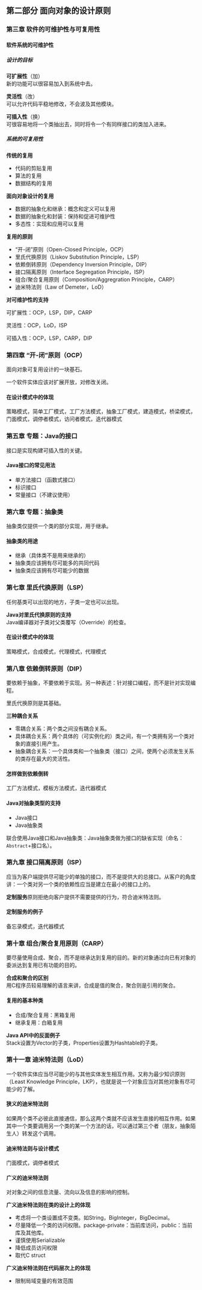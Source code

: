 ## 第二部分 面向对象的设计原则



### 第三章 软件的可维护性与可复用性



#### 软件系统的可维护性

##### 设计的目标

**可扩展性**（加）  
新的功能可以很容易加入到系统中去。

**灵活性**（改）  
可以允许代码平稳地修改，不会波及其他模块。

**可插入性**（换）  
可很容易地将一个类抽出去，同时将令一个有同样接口的类加入进来。



##### 系统的可复用性

**传统的复用**

- 代码的剪贴复用
- 算法的复用
- 数据结构的复用



**面向对象设计的复用**

- 数据的抽象化和继承：概念和定义可以复用
- 数据的抽象化和封装：保持和促进可维护性
- 多态性：实现和应用可以复用



**复用的原则**

- “开-闭”原则（Open-Closed Principle，OCP）
- 里氏代换原则（Liskov Substitution Principle，LSP）
- 依赖倒转原则（Dependency Inversion Principle，DIP）
- 接口隔离原则（Interface Segregation Principle，ISP）
- 组合/聚合复用原则（Composition/Aggregration Principle，CARP）
- 迪米特法则（Law of Demeter，LoD）



**对可维护性的支持**  

可扩展性：OCP，LSP，DIP，CARP

灵活性：OCP，LoD，ISP

可插入性：OCP，LSP，CARP，DIP



### 第四章 “开-闭”原则（OCP）

面向对象可复用设计的一块基石。

一个软件实体应该对扩展开放，对修改关闭。



#### 在设计模式中的体现

策略模式，简单工厂模式，工厂方法模式，抽象工厂模式，建造模式，桥梁模式，门面模式，调停者模式，访问者模式，迭代器模式



### 第五章 专题：Java的接口

接口是实现构建可插入性的关键。

#### Java接口的常见用法

- 单方法接口（函数式接口）
- 标识接口
- 常量接口（不建议使用）





### 第六章 专题：抽象类

抽象类仅提供一个类的部分实现，用于继承。

#### 抽象类的用途

- 继承（具体类不是用来继承的）
- 抽象类应该拥有尽可能多的共同代码
- 抽象类应该拥有尽可能少的数据





### 第七章 里氏代换原则（LSP）

任何基类可以出现的地方，子类一定也可以出现。  

**Java对里氏代换原则的支持**  
Java编译器对子类对父类覆写（Override）的检查。  



#### 在设计模式中的体现

策略模式，合成模式，代理模式，代理模式



### 第八章 依赖倒转原则（DIP）

要依赖于抽象，不要依赖于实现。另一种表述：针对接口编程，而不是针对实现编程。  

里氏代换原则是其基础。  

**三种耦合关系**  

- 零耦合关系：两个类之间没有耦合关系。
- 具体耦合关系：两个具体的（可实例化的）类之间，有一个类拥有另一个类对象的直接引用产生。
- 抽象耦合关系：一个具体类和一个抽象类（接口）之间，使两个必须发生关系的类存在最大的灵活性。



#### 怎样做到依赖倒转

工厂方法模式，模板方法模式，迭代器模式



#### Java对抽象类型的支持

- Java接口
- Java抽象类

联合使用Java接口和Java抽象类：Java抽象类做为接口的缺省实现（命名：`Abstract`+接口名）。



### 第九章 接口隔离原则（ISP）

应当为客户端提供尽可能少的单独的接口，而不是提供大的总接口。从客户的角度讲：一个类对另一个类的依赖性应当是建立在最小的接口上的。  

**定制服务**原则拒绝向客户提供不需要提供的行为，符合迪米特法则。  



#### 定制服务的例子

备忘录模式，迭代器模式



### 第十章 组合/聚合复用原则（CARP）

要尽量使用合成、聚合，而不是继承达到复用的目的。新的对象通过向已有对象的委派达到复用已有功能的目的。  

**合成和聚合的区别**  
用C程序员较易理解的语言来讲，合成是值的聚合，聚合则是引用的聚合。  



#### 复用的基本种类

- 合成/聚合复用：黑箱复用
- 继承复用：白箱复用



**Java API中的反面例子**  
Stack设置为Vector的子类，Properties设置为Hashtable的子类。  



### 第十一章 迪米特法则（LoD）

一个软件实体应当尽可能少的与其他实体发生相互作用。又称为最少知识原则（Least Knowledge Principle，LKP），也就是说一个对象应当对其他对象有尽可能少的了解。



#### 狭义的迪米特法则

如果两个类不必彼此直接通信，那么这两个类就不应该发生直接的相互作用。如果其中一个类要调用另一个类的某一个方法的话，可以通过第三个者（朋友，抽象陌生人）转发这个调用。



#### 迪米特法则与设计模式

门面模式，调停者模式



#### 广义的迪米特法则

对对象之间的信息流量、流向以及信息的影响的控制。

**广义迪米特法则在类的设计上的体现**

- 考虑将一个类设置成不变类。如String，BigInteger，BigDecimal。
- 尽量降低一个类的访问权限。package-private：当前库访问，public：当前库及其他库。
- 谨慎使用Serializable
- 降低成员访问权限
- 取代C struct



**广义迪米特法则在代码层次上的体现**

- 限制局域变量的有效范围
